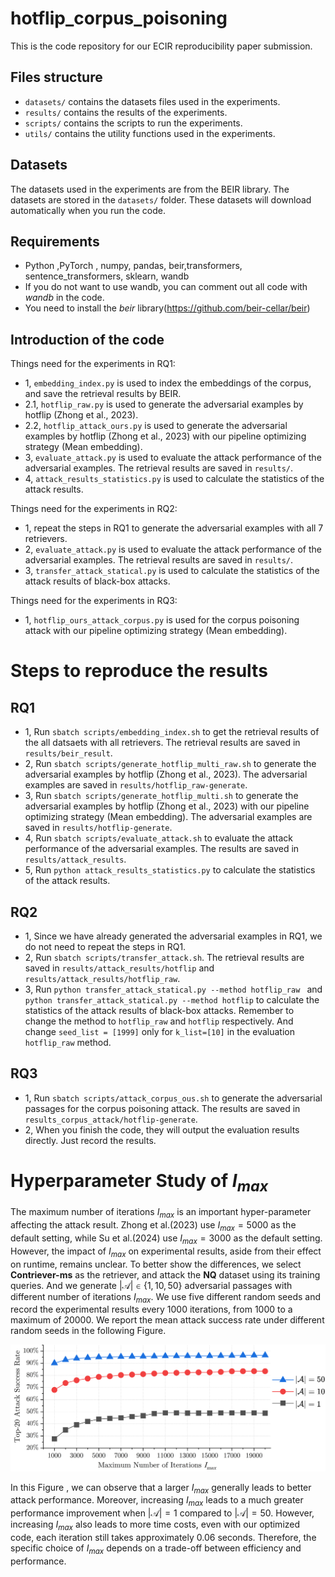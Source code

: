 # hotflip_corpus_poisoning
This is the code repository for our ECIR reproducibility paper submission.


## Files structure
- `datasets/` contains the datasets files used in the experiments.
- `results/` contains the results of the experiments.
- `scripts/` contains the scripts to run the experiments.
- `utils/` contains the utility functions used in the experiments.

## Datasets
The datasets used in the experiments are from the BEIR library. The datasets are stored in the `datasets/` folder. These datasets will download automatically when you run the code.

## Requirements
- Python ,PyTorch , numpy, pandas, beir,transformers, sentence_transformers, sklearn, wandb
- If you do not want to use wandb, you can comment out all code with *wandb* in the code.
- You need to install the *beir* library(https://github.com/beir-cellar/beir)

## Introduction of the code
Things need for the experiments in RQ1:
- 1, `embedding_index.py` is used to index the embeddings of the corpus, and save the retrieval results by BEIR.
- 2.1, `hotflip_raw.py` is used to generate the adversarial examples by hotflip (Zhong et al., 2023).
- 2.2, `hotflip_attack_ours.py` is used to generate the adversarial examples by hotflip (Zhong et al., 2023) with our pipeline optimizing strategy (Mean embedding).
- 3, `evaluate_attack.py` is used to evaluate the attack performance of the adversarial examples. The retrieval results are saved in `results/`.
- 4, `attack_results_statistics.py` is used to calculate the statistics of the attack results. 

Things need for the experiments in RQ2:
- 1, repeat the steps in RQ1 to generate the adversarial examples with all 7 retrievers.
- 2, `evaluate_attack.py` is used to evaluate the attack performance of the adversarial examples. The retrieval results are saved in `results/`.
- 3, `transfer_attack_statical.py` is used to calculate the statistics of the attack results of black-box attacks.

Things need for the experiments in RQ3:
- 1, `hotflip_ours_attack_corpus.py` is used for the corpus poisoning attack with our pipeline optimizing strategy (Mean embedding).

# Steps to reproduce the results
## RQ1
- 1, Run `sbatch scripts/embedding_index.sh` to get the retrieval results of the all datsaets with all retrievers. The retrieval results are saved in `results/beir_result`.
- 2, Run `sbatch scripts/generate_hotflip_multi_raw.sh` to generate the adversarial examples by hotflip (Zhong et al., 2023). The adversarial examples are saved in `results/hotflip_raw-generate`.
- 3, Run `sbatch scripts/generate_hotflip_multi.sh` to generate the adversarial examples by hotflip (Zhong et al., 2023) with our pipeline optimizing strategy (Mean embedding). The adversarial examples are saved in `results/hotflip-generate`.
- 4, Run `sbatch scripts/evaluate_attack.sh` to evaluate the attack performance of the adversarial examples. The  results are saved in `results/attack_results`.
- 5, Run `python attack_results_statistics.py` to calculate the statistics of the attack results.

## RQ2
- 1, Since we have already generated the adversarial examples in RQ1, we do not need to repeat the steps in RQ1.
- 2, Run `sbatch scripts/transfer_attack.sh`. The retrieval results are saved in `results/attack_results/hotflip` and `results/attack_results/hotflip_raw`.
- 3, Run `python transfer_attack_statical.py --method hotflip_raw ` and `python transfer_attack_statical.py --method hotflip` to calculate the statistics of the attack results of black-box attacks. Remember to change the method to `hotflip_raw` and `hotflip` respectively. And change `seed_list = [1999]` only for `k_list=[10]` in the evaluation `hotflip_raw` method.

## RQ3
- 1, Run `sbatch scripts/attack_corpus_ous.sh` to generate the adversarial passages for the corpus poisoning attack. The results are saved in `results_corpus_attack/hotflip-generate`.
- 2, When you finish the code, they will output the evaluation results directly. Just record the results.

# Hyperparameter Study of $I_{max}$

The maximum number of iterations $I_{max}$ is an important hyper-parameter affecting the attack result. Zhong et al.(2023)  use $I_{max}=5000$  as the default setting, while Su et al.(2024) use $I_{max}=3000$ as the default setting. However, the impact of $I_{max}$ on experimental results, aside from their effect on runtime, remains unclear. To better show the differences, we select **Contriever-ms** as the retriever, and attack the **NQ** dataset using its training queries. And we generate $|\mathcal{A}| \in \{1, 10, 50\}$ adversarial passages with different number of iterations $I_{max}$. We use five different random seeds and record the experimental results every 1000 iterations, from 1000 to a maximum of 20000. We report the mean attack success rate under different random seeds in the following Figure.

![Image](results/hyper_parameter_Imax.png)

In this Figure , we can observe that a larger $I_{max}$ generally leads to better attack performance. Moreover, increasing $I_{max}$ leads to a much greater performance improvement when $|\mathcal{A}|=1$ compared to $|\mathcal{A}|=50$. 
However, increasing $I_{max}$ also leads to more time costs, even with our optimized code, each iteration still takes approximately 0.06 seconds.
 Therefore, the specific choice of $I_{max}$ depends on a trade-off between efficiency and performance.
